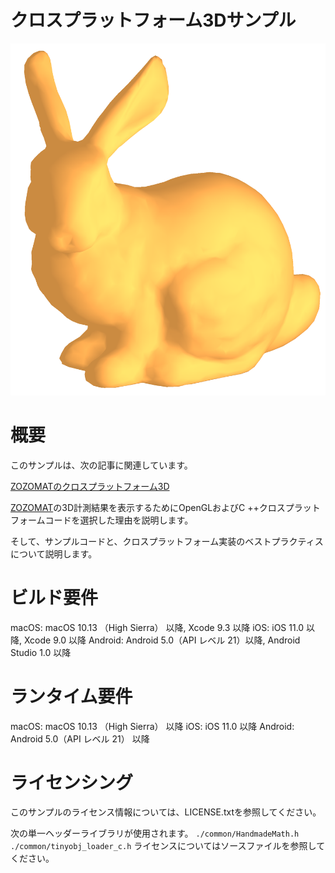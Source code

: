# クロスプラットフォーム3Dサンプル

![zozomat_pr_001](./images/bunny_sample_project.png)

# 概要

このサンプルは、次の記事に関連しています。

[ZOZOMATのクロスプラットフォーム3D](https://test-zozotechblog.hatenablog.com/entry/feature/20200518-zozomat_cross_platform_3d)

[ZOZOMAT](https://zozo.jp/zozomat/)の3D計測結果を表示するためにOpenGLおよびC ++クロスプラットフォームコードを選択した理由を説明します。

そして、サンプルコードと、クロスプラットフォーム実装のベストプラクティスについて説明します。

# ビルド要件

macOS: macOS 10.13 （High Sierra） 以降, Xcode 9.3 以降
iOS: iOS 11.0 以降, Xcode 9.0 以降
Android: Android 5.0（API レベル 21）以降, Android Studio 1.0 以降

# ランタイム要件

macOS: macOS 10.13 （High Sierra） 以降
iOS: iOS 11.0 以降
Android: Android 5.0（API レベル 21） 以降

# ライセンシング

このサンプルのライセンス情報については、LICENSE.txtを参照してください。

次の単一ヘッダーライブラリが使用されます。
`./common/HandmadeMath.h`
`./common/tinyobj_loader_c.h`
ライセンスについてはソースファイルを参照してください。
